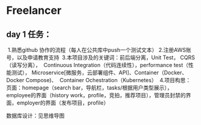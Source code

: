 # Freelancer

## day 1 任务：

​	1.熟悉github 协作的流程（每人在公共库中push一个测试文本）
​	2.注册AWS账号，以及申请教育支持
​	3.本项目涉及的关键词：前后端分离，Unit Test， CQRS（读写分离），
​	Continuous Integration（代码连续性），performance test（性能测试），
​	Microservice[微服务，云部署组件、API]、Container（Docker、Docker Compose)、
​	Container Ochestration（Kubernetes）
​	4.项目构思：
​	页面：homepage（search bar，导航栏，tasks/根据用户类型展示），
​		employee的界面（history work，profile，竞拍，推荐项目），管理员封禁的界面，employer的界面（发布项目，profile）

数据库设计：见思维导图